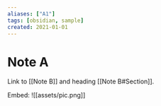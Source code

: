 ```yaml
---
aliases: ["A1"]
tags: [obsidian, sample]
created: 2021-01-01
---
```


# Note A

Link to [[Note B]] and heading [[Note B#Section]].

Embed: ![[assets/pic.png]]

